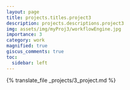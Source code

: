 ```yaml
---
layout: page
title: projects.titles.project3
description: projects.descriptions.project3
img: assets/img/myProj3/workflowEngine.jpg
importance: 3
category: work
magnified: true
giscus_comments: true
toc:
  sidebar: left
---
```


{% translate_file _projects/3_project.md %}